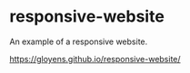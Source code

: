 # responsive-website
An example of a responsive website.

https://gloyens.github.io/responsive-website/
